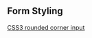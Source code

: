 ## Form Styling ##

[CSS3 rounded corner input](https://electrictoolbox.com/css3-rounded-corner-input/)